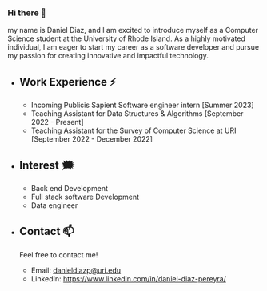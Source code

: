 ### Hi there 👋

my name is Daniel Diaz, and I am excited to introduce myself as a Computer Science student at the University of 
Rhode Island. As a highly motivated individual, I am eager to start my career as a software developer and pursue my 
passion for creating innovative and impactful technology.

 - Work Experience ⚡️
   - 
   - Incoming Publicis Sapient Software engineer intern [Summer 2023]
   - Teaching Assistant for Data Structures & Algorithms [September 2022 - Present]
   - Teaching Assistant for the Survey of Computer Science at URI [September 2022 - December 2022]
 
 - Interest 🗯️
   - 
   - Back end Development
   - Full stack software Development
   - Data engineer 
 
 - Contact 📫
   - 
    Feel free to contact me!
    - Email: danieldiazp@uri.edu
    - LinkedIn: https://www.linkedin.com/in/daniel-diaz-pereyra/